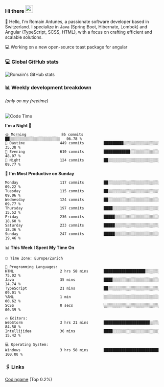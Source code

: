 ### Hi there <img src="https://media.giphy.com/media/hvRJCLFzcasrR4ia7z/giphy.gif" width="25px" height="25px">

👋 Hello, I'm Romain Antunes, a passionate software developer based in Switzerland. I specialize in Java (Spring Boot, Hibernate, Lombok) and Angular (TypeScript, SCSS, HTML), with a focus on crafting efficient and scalable solutions.

💻 Working on a new open-source toast package for angular

### 💻 Global GitHub stats
![Romain's GitHub stats](https://github-readme-streak-stats.herokuapp.com/?user=romainantunes&theme=dark)


### 📊 Weekly development breakdown 
###### *(only on my freetime)*

<!--START_SECTION:wakastats-->
![Code Time](http://img.shields.io/badge/Code%20Time-1%2C774%20hrs%2046%20mins-blue)

**I'm a Night 🦉** 

```text
🌞 Morning                86 commits          ██░░░░░░░░░░░░░░░░░░░░░░░   06.78 % 
🌆 Daytime                449 commits         █████████░░░░░░░░░░░░░░░░   35.38 % 
🌃 Evening                610 commits         ████████████░░░░░░░░░░░░░   48.07 % 
🌙 Night                  124 commits         ██░░░░░░░░░░░░░░░░░░░░░░░   09.77 % 
```
📅 **I'm Most Productive on Sunday** 

```text
Monday                   117 commits         ██░░░░░░░░░░░░░░░░░░░░░░░   09.22 % 
Tuesday                  115 commits         ██░░░░░░░░░░░░░░░░░░░░░░░   09.06 % 
Wednesday                124 commits         ██░░░░░░░░░░░░░░░░░░░░░░░   09.77 % 
Thursday                 197 commits         ████░░░░░░░░░░░░░░░░░░░░░   15.52 % 
Friday                   236 commits         █████░░░░░░░░░░░░░░░░░░░░   18.60 % 
Saturday                 233 commits         █████░░░░░░░░░░░░░░░░░░░░   18.36 % 
Sunday                   247 commits         █████░░░░░░░░░░░░░░░░░░░░   19.46 % 
```


📊 **This Week I Spent My Time On** 

```text
🕑︎ Time Zone: Europe/Zurich

💬 Programming Languages: 
HTML                     2 hrs 58 mins       ███████████████████░░░░░░   75.02 % 
Java                     35 mins             ████░░░░░░░░░░░░░░░░░░░░░   14.74 % 
TypeScript               21 mins             ██░░░░░░░░░░░░░░░░░░░░░░░   09.01 % 
YAML                     1 min               ░░░░░░░░░░░░░░░░░░░░░░░░░   00.62 % 
SCSS                     0 secs              ░░░░░░░░░░░░░░░░░░░░░░░░░   00.39 % 

🔥 Editors: 
WebStorm                 3 hrs 21 mins       █████████████████████░░░░   84.58 % 
Intellijidea             36 mins             ████░░░░░░░░░░░░░░░░░░░░░   15.42 % 

💻 Operating System: 
Windows                  3 hrs 58 mins       █████████████████████████   100.00 % 
```


<!--END_SECTION:wakastats-->

### 🖇 Links

[Codingame](https://www.codingame.com/profile/defc3ee5279aecc1bb6114e1f994ea9b3325423) (Top 0.2%)

